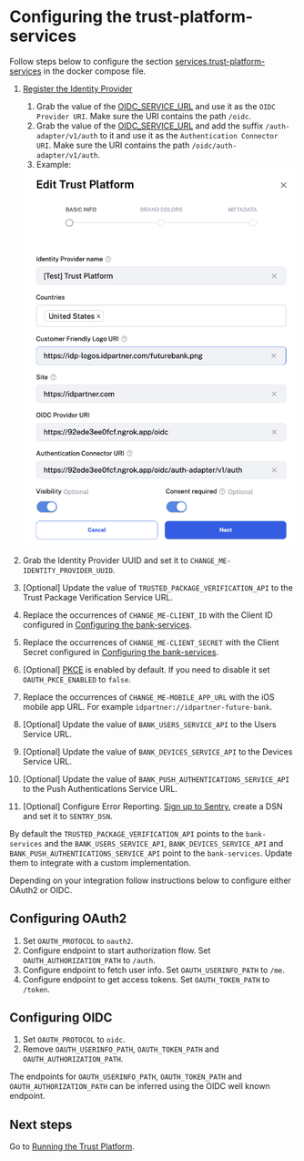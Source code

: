 # Configuring the trust-platform-services

Follow steps below to configure the section [services.trust-platform-services](../docker-compose.yml) in the docker compose file.

1. [Register the Identity Provider](https://docs.idpartner.com/documentation/identity-provider-user-guide/registering-the-trust-platform)
   1. Grab the value of the  [OIDC_SERVICE_URL](../docker-compose.yml) and use it as the `OIDC Provider URI`. Make sure the URI contains the path `/oidc`.
   1. Grab the value of the  [OIDC_SERVICE_URL](../docker-compose.yml) and add the suffix `/auth-adapter/v1/auth` to it and use it as the `Authentication Connector URI`. Make sure the URI contains the path `/oidc/auth-adapter/v1/auth`.
   1. Example:
   <img width="537" alt="image" src="./trust platform configuration.png">

1. Grab the Identity Provider UUID and set it to `CHANGE_ME-IDENTITY_PROVIDER_UUID`.
1. [Optional] Update the value of `TRUSTED_PACKAGE_VERIFICATION_API` to the Trust Package Verification Service URL.
1. Replace the occurrences of `CHANGE_ME-CLIENT_ID` with the Client ID configured in [Configuring the bank-services](configuring-bank-services.md).
1. Replace the occurrences of `CHANGE_ME-CLIENT_SECRET` with the Client Secret configured in [Configuring the bank-services](configuring-bank-services.md).
1. [Optional] [PKCE](https://oauth.net/2/pkce/#:~:text=PKCE%20(RFC%207636)%20is%20an,is%20using%20a%20client%20secret.) is enabled by default. If you need to disable it set `OAUTH_PKCE_ENABLED` to `false`.
1. Replace the occurrences of `CHANGE_ME-MOBILE_APP_URL` with the iOS mobile app URL. For example `idpartner://idpartner-future-bank`.
1. [Optional] Update the value of `BANK_USERS_SERVICE_API` to the Users Service URL.
1. [Optional] Update the value of `BANK_DEVICES_SERVICE_API` to the Devices Service URL.
1. [Optional] Update the value of `BANK_PUSH_AUTHENTICATIONS_SERVICE_API` to the Push Authentications Service URL.
1. [Optional] Configure Error Reporting. [Sign up to Sentry](https://sentry.io/signup/), create a DSN and set it to `SENTRY_DSN`.

By default the `TRUSTED_PACKAGE_VERIFICATION_API` points to the `bank-services` and the `BANK_USERS_SERVICE_API`, `BANK_DEVICES_SERVICE_API` and `BANK_PUSH_AUTHENTICATIONS_SERVICE_API` point to the `bank-services`. Update them to integrate with a custom implementation.

Depending on your integration follow instructions below to configure either OAuth2 or OIDC.

## Configuring OAuth2
1. Set `OAUTH_PROTOCOL` to `oauth2`.
1. Configure endpoint to start authorization flow. Set `OAUTH_AUTHORIZATION_PATH` to `/auth`.
1. Configure endpoint to fetch user info. Set `OAUTH_USERINFO_PATH` to `/me`.
1. Configure endpoint to get access tokens. Set `OAUTH_TOKEN_PATH` to `/token`.

## Configuring OIDC
1. Set `OAUTH_PROTOCOL` to `oidc`.
1. Remove `OAUTH_USERINFO_PATH`, `OAUTH_TOKEN_PATH` and `OAUTH_AUTHORIZATION_PATH`.

The endpoints for `OAUTH_USERINFO_PATH`, `OAUTH_TOKEN_PATH` and `OAUTH_AUTHORIZATION_PATH` can be inferred using the OIDC well known endpoint.

## Next steps
Go to [Running the Trust Platform](running-trust-platform.md).
